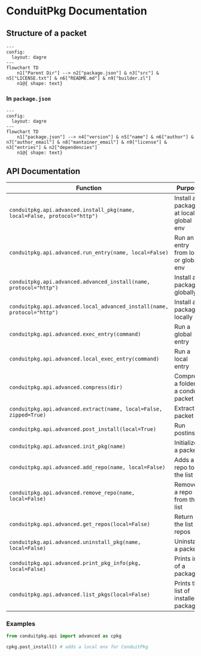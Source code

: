 # ConduitPkg Documentation

## Structure of a packet

```mermaid
---
config:
  layout: dagre
---
flowchart TD
    n1["Parent Dir"] --> n2["package.json"] & n3["src"] & n5["LICENSE.txt"] & n6["README.md"] & n9["builder.zl"]
    n1@{ shape: text}
```

### In ```package.json```

```mermaid
---
config:
  layout: dagre
---
flowchart TD
    n1["package.json"] --> n4["version"] & n5["name"] & n6["author"] & n7["author_email"] & n8["mantainer_email"] & n9["license"] & n3["entries"] & n2["dependencies"]
    n1@{ shape: text}
```

## API Documentation

|Function|Purpose|
|-|-|
|```conduitpkg.api.advanced.install_pkg(name, local=False, protocol="http")```|Install a package at local or global env|
|```conduitpkg.api.advanced.run_entry(name, local=False)```|Run an entry from local or global env|
|```conduitpkg.api.advanced.advanced_install(name, protocol="http")```|Install a package globally|
|```conduitpkg.api.advanced.local_advanced_install(name, protocol="http")```|Install a package locally|
|```conduitpkg.api.advanced.exec_entry(command)```|Run a global entry|
|```conduitpkg.api.advanced.local_exec_entry(command)```|Run a local entry|
|```conduitpkg.api.advanced.compress(dir)```|Compress a folder to a conduit packet|
|```conduitpkg.api.advanced.extract(name, local=False, zipped=True)```|Extract a packet|
|```conduitpkg.api.advanced.post_install(local=True)```|Run postinstall|
|```conduitpkg.api.advanced.init_pkg(name)```|Initializes a packet|
|```conduitpkg.api.advanced.add_repo(name, local=False)```|Adds a repo to the list|
|```conduitpkg.api.advanced.remove_repo(name, local=False)```|Removes a repo from the list|
|```conduitpkg.api.advanced.get_repos(local=False)```|Return the list of repos|
|```conduitpkg.api.advanced.uninstall_pkg(name, local=False)```|Uninstall a packet|
|```conduitpkg.api.advanced.print_pkg_info(pkg, local=False)```|Prints info of a package|
|```conduitpkg.api.advanced.list_pkgs(local=False)```|Prints the list of installed packages|
### Examples

```python
from conduitpkg.api import advanced as cpkg

cpkg.post_install() # adds a local env for ConduitPkg
```
